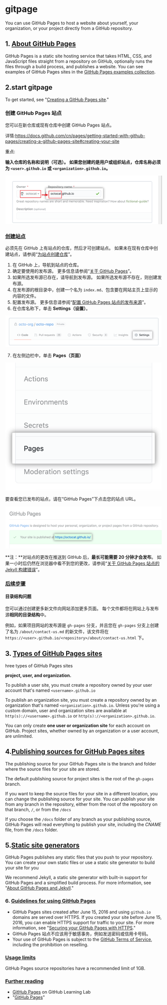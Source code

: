 # gitpage 

You can use GitHub Pages to host a website about yourself, your organization, or your project directly from a GitHub repository.

## 1. [About GitHub Pages](https://docs.github.com/cn/pages/getting-started-with-github-pages/about-github-pages#)

GitHub Pages is a static site hosting service that takes HTML, CSS, and JavaScript files straight from a repository on GitHub, optionally runs the files through a build process, and publishes a website. You can see examples of GitHub Pages sites in the [GitHub Pages examples collection](https://github.com/collections/github-pages-examples).



## 2.start gitpage

To get started, see "[Creating a GitHub Pages site](https://docs.github.com/cn/articles/creating-a-github-pages-site)."

### 创建 GitHub Pages 站点

您可以在新仓库或现有仓库中创建 GitHub Pages 站点。

详情:https://docs.github.com/cn/pages/getting-started-with-github-pages/creating-a-github-pages-site#creating-your-site

重点:

**输入仓库的名称和说明（可选）。 如果您创建的是用户或组织站点，仓库名称必须为 `<user>.github.io` 或 `<organization>.github.io`。**

![image-20210919222228769](gitpage.assets/image-20210919222228769.png)

### [创建站点](https://docs.github.com/cn/pages/getting-started-with-github-pages/creating-a-github-pages-site#creating-your-site)

必须先在 GitHub 上有站点的仓库，然后才可创建站点。 如果未在现有仓库中创建站点，请参阅“[为站点创建仓库](https://docs.github.com/cn/pages/getting-started-with-github-pages/creating-a-github-pages-site#creating-a-repository-for-your-site)”。

1. 在 GitHub 上，导航到站点的仓库。
2. 确定要使用的发布源。 更多信息请参阅“[关于 GitHub Pages](https://docs.github.com/cn/articles/about-github-pages#publishing-sources-for-github-pages-sites)”。
3. 如果所选发布源已存在，请导航到发布源。 如果所选发布源不存在，则创建发布源。
4. 在发布源的根目录中，创建一个名为 `index.md`、包含要在网站主页上显示的内容的文件。
5. 配置发布源。 更多信息请参阅“[配置 GitHub Pages 站点的发布来源](https://docs.github.com/cn/articles/configuring-a-publishing-source-for-your-github-pages-site#choosing-a-publishing-source)”。
6. 在仓库名称下，单击 **Settings（设置）**。

![image-20210919222327623](gitpage.assets/image-20210919222327623.png)

7. 在左侧边栏中，单击 **Pages（页面）**

![左侧边栏中的页面选项卡](gitpage.assets/pages-tab.png)

要查看您已发布的站点，请在“GitHub Pages”下点击您的站点 URL。

![已发布站点的 URL](gitpage.assets/click-pages-url-to-preview.png)

**注：**对站点的更改在推送到 GitHub 后，**最长可能需要 20 分钟才会发布**。 如果一小时后仍然在浏览器中看不到您的更改，请参阅“[关于 GitHub Pages 站点的 Jekyll 构建错误](https://docs.github.com/cn/articles/about-jekyll-build-errors-for-github-pages-sites)”。

### [后续步骤](https://docs.github.com/cn/pages/getting-started-with-github-pages/creating-a-github-pages-site#next-steps)

#### 目录结构问题

您可以通过创建更多新文件向网站添加更多页面。 每个文件都将在网站上与发布源**相同的目录结构**中。 

例如，如果项目网站的发布源是 `gh-pages` 分支，并且您在 `gh-pages` 分支上创建了名为 `/about/contact-us.md` 的新文件，该文件将在 `https://<user>.github.io/<repository>/about/contact-us.html` 下。



## 3. [Types of GitHub Pages sites](https://docs.github.com/cn/pages/getting-started-with-github-pages/about-github-pages#)

hree types of GitHub Pages sites

 **project, user, and organization.**

To publish a user site, you must create a repository owned by your user account that's named `<username>.github.io`



To publish an organization site, you must create a repository owned by an organization that's named `<organization>.github.io`. Unless you're using a custom domain, user and organization sites are available at `http(s)://<username>.github.io` or `http(s)://<organization>.github.io`.

You can only create **one user or organization site** for each account on GitHub. Project sites, whether owned by an organization or a user account, are unlimited.



## 4.[Publishing sources for GitHub Pages sites](https://docs.github.com/cn/pages/getting-started-with-github-pages/about-github-pages#)

The publishing source for your GitHub Pages site is the branch and folder where the source files for your site are stored.



The default publishing source for project sites is the root of the `gh-pages` branch.

If you want to keep the source files for your site in a different location, you can change the publishing source for your site. You can publish your site from any branch in the repository, either from the root of the repository on that branch, `/`, or from the `/docs`



If you choose the `/docs` folder of any branch as your publishing source, GitHub Pages will read everything to publish your site, including the *CNAME* file, from the `/docs` folder.

## 5.[Static site generators](https://docs.github.com/cn/pages/getting-started-with-github-pages/about-github-pages#static-site-generators)

GitHub Pages publishes any static files that you push to your repository. You can create your own static files or use a static site generator to build your site for you



We recommend Jekyll, a static site generator with built-in support for GitHub Pages and a simplified build process. For more information, see "[About GitHub Pages and Jekyll](https://docs.github.com/cn/articles/about-github-pages-and-jekyll)."

### 6. [Guidelines for using GitHub Pages](https://docs.github.com/cn/pages/getting-started-with-github-pages/about-github-pages#)

- GitHub Pages sites created after June 15, 2016 and using `github.io` domains are served over HTTPS. If you created your site before June 15, 2016, you can enable HTTPS support for traffic to your site. For more information, see "[Securing your GitHub Pages with HTTPS](https://docs.github.com/cn/articles/securing-your-github-pages-site-with-https)."
- GitHub Pages 站点不应该用于敏感事务，例如发送密码或信用卡号码。
- Your use of GitHub Pages is subject to the [GitHub Terms of Service](https://docs.github.com/cn/articles/github-terms-of-service), including the prohibition on reselling.

### [Usage limits](https://docs.github.com/cn/pages/getting-started-with-github-pages/about-github-pages#usage-limits)

GitHub Pages source repositories have a recommended limit of 1GB. 



### [Further reading](https://docs.github.com/cn/pages/getting-started-with-github-pages/about-github-pages#further-reading)

- [GitHub Pages](https://lab.github.com/githubtraining/github-pages) on GitHub Learning Lab
- "[GitHub Pages](https://docs.github.com/cn/rest/reference/repos#pages)"

